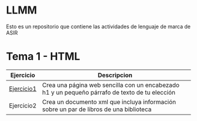 # LLMM
Esto es un repositorio que contiene las actividades de lenguaje de marca de ASIR

# Tema 1 - HTML

Ejercicio | Descripcion
----------|--------------
[Ejercicio1](/tema1/LLMM/blob/main/tema1/actividad1.html)|Crea una página web sencilla con un encabezado h1 y un pequeño párrafo de texto de tu elección
Ejercicio2|Crea un documento xml que incluya información sobre un par de libros de una biblioteca
